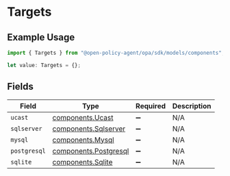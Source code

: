 # Targets

## Example Usage

```typescript
import { Targets } from "@open-policy-agent/opa/sdk/models/components";

let value: Targets = {};
```

## Fields

| Field                                                                 | Type                                                                  | Required                                                              | Description                                                           |
| --------------------------------------------------------------------- | --------------------------------------------------------------------- | --------------------------------------------------------------------- | --------------------------------------------------------------------- |
| `ucast`                                                               | [components.Ucast](../../../sdk/models/components/ucast.md)           | :heavy_minus_sign:                                                    | N/A                                                                   |
| `sqlserver`                                                           | [components.Sqlserver](../../../sdk/models/components/sqlserver.md)   | :heavy_minus_sign:                                                    | N/A                                                                   |
| `mysql`                                                               | [components.Mysql](../../../sdk/models/components/mysql.md)           | :heavy_minus_sign:                                                    | N/A                                                                   |
| `postgresql`                                                          | [components.Postgresql](../../../sdk/models/components/postgresql.md) | :heavy_minus_sign:                                                    | N/A                                                                   |
| `sqlite`                                                              | [components.Sqlite](../../../sdk/models/components/sqlite.md)         | :heavy_minus_sign:                                                    | N/A                                                                   |